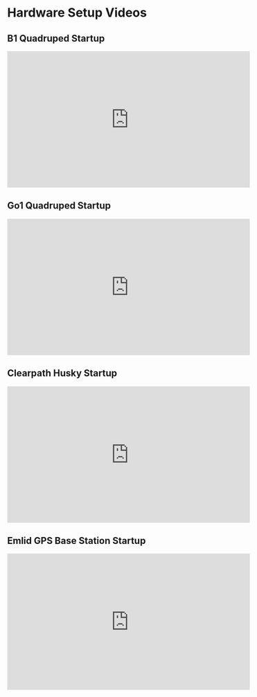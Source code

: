 # Hardware Setup Videos

## B1 Quadruped Startup

<iframe width="560" height="315" src="https://www.youtube.com/embed/YFhxZseHqzQ?si=ApI6ApXRVbPpgOCy" title="YouTube video player" frameborder="0" allow="accelerometer; autoplay; clipboard-write; encrypted-media; gyroscope; picture-in-picture; web-share" referrerpolicy="strict-origin-when-cross-origin" allowfullscreen></iframe>

## Go1 Quadruped Startup

<iframe width="560" height="315" src="https://www.youtube.com/embed/Iqmoot6-QBY?si=c1hXt8UjScOSQu9Z" title="YouTube video player" frameborder="0" allow="accelerometer; autoplay; clipboard-write; encrypted-media; gyroscope; picture-in-picture; web-share" referrerpolicy="strict-origin-when-cross-origin" allowfullscreen></iframe>

## Clearpath Husky Startup

<iframe width="560" height="315" src="https://www.youtube.com/embed/l3KmsjuzI0E?si=4gZQuE26XdqadbAu" title="YouTube video player" frameborder="0" allow="accelerometer; autoplay; clipboard-write; encrypted-media; gyroscope; picture-in-picture; web-share" referrerpolicy="strict-origin-when-cross-origin" allowfullscreen></iframe>

## Emlid GPS Base Station Startup

<iframe width="560" height="315" src="https://www.youtube.com/embed/5HQKhlVAA2k?si=d-zeR1WPQD1aoatq" title="YouTube video player" frameborder="0" allow="accelerometer; autoplay; clipboard-write; encrypted-media; gyroscope; picture-in-picture; web-share" referrerpolicy="strict-origin-when-cross-origin" allowfullscreen></iframe>
